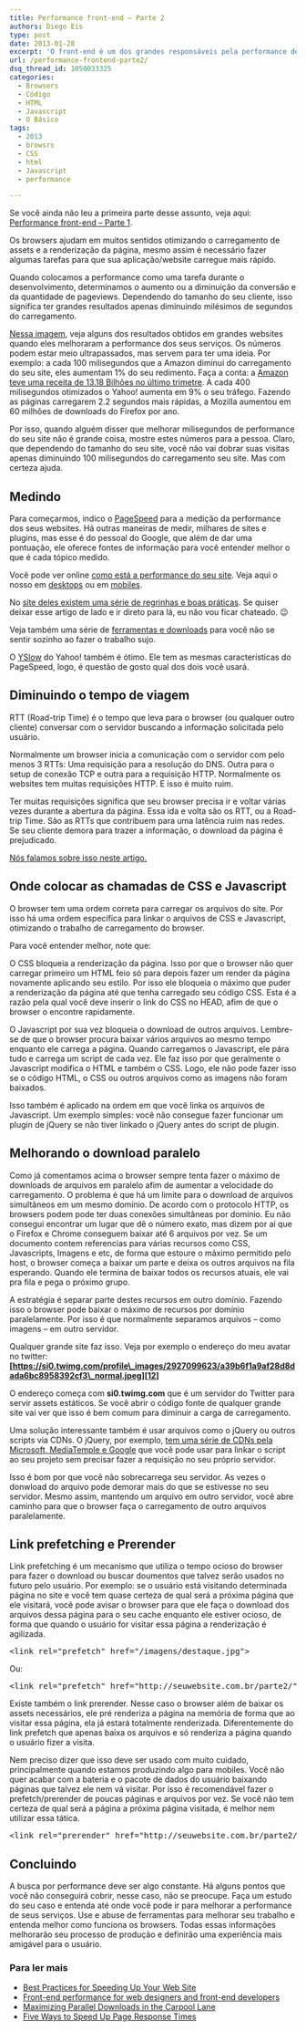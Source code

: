 ```yaml
---
title: Performance front-end – Parte 2
authors: Diego Eis
type: post
date: 2013-01-28
excerpt: 'O front-end é um dos grandes responsáveis pela performance de um website ou serviço online. '
url: /performance-frontend-parte2/
dsq_thread_id: 1050033325
categories:
  - Browsers
  - Código
  - HTML
  - Javascript
  - O Básico
tags:
  - 2013
  - browsrs
  - CSS
  - html
  - Javascript
  - performance

---
```

Se você ainda não leu a primeira parte desse assunto, veja aqui: [Performance front-end &#8211; Parte 1][1].

Os browsers ajudam em muitos sentidos otimizando o carregamento de assets e a renderização da página, mesmo assim é necessário fazer algumas tarefas para que sua aplicação/website carregue mais rápido.

Quando colocamos a performance como uma tarefa durante o desenvolvimento, determinamos o aumento ou a diminuição da conversão e da quantidade de pageviews. Dependendo do tamanho do seu cliente, isso significa ter grandes resultados apenas diminuindo milésimos de segundos do carregamento.

[Nessa imagem][2], veja alguns dos resultados obtidos em grandes websites quando eles melhoraram a performance dos seus serviços. Os números podem estar meio ultrapassados, mas servem para ter uma ideia. Por exemplo: a cada 100 milisegundos que a Amazon diminui do carregamento do seu site, eles aumentam 1% do seu redimento. Faça a conta: a [Amazon teve uma receita de 13.18 Bilhões no último trimetre][3]. A cada 400 milisegundos otimizados o Yahoo! aumenta em 9% o seu tráfego. Fazendo as páginas carregarem 2.2 segundos mais rápidas, a Mozilla aumentou em 60 milhões de downloads do Firefox por ano.
  
Por isso, quando alguém disser que melhorar milisegundos de performance do seu site não é grande coisa, mostre estes números para a pessoa. Claro, que dependendo do tamanho do seu site, você não vai dobrar suas visitas apenas diminuindo 100 milisegundos do carregamento seu site. Mas com certeza ajuda.

## Medindo

Para começarmos, indico o [PageSpeed][4] para a medição da performance dos seus websites. Há outras maneiras de medir, milhares de sites e plugins, mas esse é do pessoal do Google, que além de dar uma pontuação, ele oferece fontes de informação para você entender melhor o que é cada tópico medido.

Você pode ver online [como está a performance do seu site][5]. Veja aqui o nosso em [desktops][6] ou em [mobiles][7].

No [site deles existem uma série de regrinhas e boas práticas][8]. Se quiser deixar esse artigo de lado e ir direto para lá, eu não vou ficar chateado. 😉

Veja também uma série de [ferramentas e downloads][9] para você não se sentir sozinho ao fazer o trabalho sujo.

O [YSlow][10] do Yahoo! também é ótimo. Ele tem as mesmas características do PageSpeed, logo, é questão de gosto qual dos dois você usará.

## Diminuindo o tempo de viagem

RTT (Road-trip Time) é o tempo que leva para o browser (ou qualquer outro cliente) conversar com o servidor buscando a informação solicitada pelo usuário.
  
Normalmente um browser inicia a comunicação com o servidor com pelo menos 3 RTTs: Uma requisição para a resolução do DNS. Outra para o setup de conexão TCP e outra para a requisição HTTP. Normalmente os websites tem muitas requisições HTTP. E isso é muito ruim.  

Ter muitas requisições significa que seu browser precisa ir e voltar várias vezes durante a abertura da página. Essa ida e volta são os RTT, ou a Road-trip Time. São as RTTs que contribuem para uma latência ruim nas redes. Se seu cliente demora para trazer a informação, o download da página é prejudicado.

[Nós falamos sobre isso neste artigo.][11]

## Onde colocar as chamadas de CSS e Javascript

O browser tem uma ordem correta para carregar os arquivos do site. Por isso há uma ordem específica para linkar o arquivos de CSS e Javascript, otimizando o trabalho de carregamento do browser.

Para você entender melhor, note que:
  
O CSS bloqueia a renderização da página. Isso por que o browser não quer carregar primeiro um HTML feio só para depois fazer um render da página novamente aplicando seu estilo. Por isso ele bloqueia o máximo que puder a renderização da página até que tenha carregado seu código CSS. Esta é a razão pela qual você deve inserir o link do CSS no HEAD, afim de que o browser o encontre rapidamente.

O Javascript por sua vez bloqueia o download de outros arquivos. Lembre-se de que o browser procura baixar vários arquivos ao mesmo tempo enquanto ele carrega a página. Quando carregamos o Javascript, ele pára tudo e carrega um script de cada vez. Ele faz isso por que geralmente o Javascript modifica o HTML e também o CSS. Logo, ele não pode fazer isso se o código HTML, o CSS ou outros arquivos como as imagens não foram baixados.
  
Isso também é aplicado na ordem em que você linka os arquivos de Javascript. Um exemplo simples: você não consegue fazer funcionar um plugin de jQuery se não tiver linkado o jQuery antes do script de plugin.

## Melhorando o download paralelo

Como já comentamos acima o browser sempre tenta fazer o máximo de downloads de arquivos em paralelo afim de aumentar a velocidade do carregamento. O problema é que há um limite para o download de arquivos simultâneos em um mesmo domínio. De acordo com o protocolo HTTP, os browsers podem pode ter duas conexões simultâneas por domínio. Eu não consegui encontrar um lugar que dê o número exato, mas dizem por aí que o Firefox e Chrome conseguem baixar até 6 arquivos por vez. Se um documento contem referencias para várias recursos como CSS, Javascripts, Imagens e etc, de forma que estoure o máximo permitido pelo host, o browser começa a baixar um parte e deixa os outros arquivos na fila esperando. Quando ele termina de baixar todos os recursos atuais, ele vai pra fila e pega o próximo grupo.

A estratégia é separar parte destes recursos em outro domínio. Fazendo isso o browser pode baixar o máximo de recursos por domínio paralelamente. Por isso é que normalmente separamos arquivos &#8211; como imagens &#8211; em outro servidor.

Qualquer grande site faz isso. Veja por exemplo o endereço do meu avatar no twitter: **[https://si0.twimg.com/profile\_images/2927099623/a39b6f1a9af28d8dada6bc8958392cf3\_normal.jpeg][12]**

O endereço começa com **si0.twimg.com** que é um servidor do Twitter para servir assets estáticos. Se você abrir o código fonte de qualquer grande site vai ver que isso é bem comum para diminuir a carga de carregamento.

Uma solução interessante também é usar arquivos como o jQuery ou outros scripts via CDNs. O jQuery, por exemplo, [tem uma série de CDNs pela Microsoft, MediaTemple e Google][13] que você pode usar para linkar o script ao seu projeto sem precisar fazer a requisição no seu próprio servidor.
  
Isso é bom por que você não sobrecarrega seu servidor. As vezes o donwload do arquivo pode demorar mais do que se estivesse no seu servidor. Mesmo assim, mantendo um arquivo em outro servidor, você abre caminho para que o browser faça o carregamento de outro arquivos paralelamente.

## Link prefetching e Prerender

Link prefetching é um mecanismo que utiliza o tempo ocioso do browser para fazer o download ou buscar doumentos que talvez serão usados no futuro pelo usuário. Por exemplo: se o usuário está visitando determinada página no site e você tem quase certeza de qual será a próxima página que ele visitará, você pode avisar o browser para que ele faça o download dos arquivos dessa página para o seu cache enquanto ele estiver ocioso, de forma que quando o usuário for visitar essa página a renderização é agilizada.

<pre class="lang-html">&lt;link rel="prefetch" href="/imagens/destaque.jpg"&gt;
</pre>

Ou:

<pre class="lang-html">&lt;link rel="prefetch" href="http://seuwebsite.com.br/parte2/"&gt;
</pre>

Existe também o link prerender. Nesse caso o browser além de baixar os assets necessários, ele pré renderiza a página na memória de forma que ao visitar essa página, ela já estará totalmente renderizada. Diferentemente do link prefetch que apenas baixa os arquivos e só renderiza a página quando o usuário fizer a visita.

Nem preciso dizer que isso deve ser usado com muito cuidado, principalmente quando estamos produzindo algo para mobiles. Você não quer acabar com a bateria e o pacote de dados do usuário baixando páginas que talvez ele nem vá visitar. Por isso é recomendável fazer o prefetch/prerender de poucas páginas e arquivos por vez. Se você não tem certeza de qual será a página a próxima página visitada, é melhor nem utilizar essa tática.

<pre class="lang-html">&lt;link rel="prerender" href="http://seuwebsite.com.br/parte2/"&gt;
</pre>

## Concluindo

A busca por performance deve ser algo constante. Há alguns pontos que você não conseguirá cobrir, nesse caso, não se preocupe. Faça um estudo do seu caso e entenda até onde você pode ir para melhorar a performance de seus serviços. Use e abuse de ferramentas para melhorar seu trabalho e entenda melhor como funciona os browsers. Todas essas informações melhorarão seu processo de produção e definirão uma experiência mais amigável para o usuário.

### Para ler mais

  * [Best Practices for Speeding Up Your Web Site][14]
  * [Front-end performance for web designers and front-end developers][15]
  * [Maximizing Parallel Downloads in the Carpool Lane][16]
  * [Five Ways to Speed Up Page Response Times][17]

 [1]: http://tableless.com.br/performance-frontend-parte1/
 [2]: http://www.strangeloopnetworks.com/assets/images/infographic2.jpg
 [3]: http://computerworld.uol.com.br/negocios/2012/04/27/receita-da-amazon-cresce-34-no-trimestre-e-bate-expectativas/
 [4]: https://developers.google.com/speed/pagespeed/?hl=pt-BR
 [5]: https://developers.google.com/speed/pagespeed/insights
 [6]: https://developers.google.com/speed/pagespeed/insights#url=tableless.com.br&mobile=false
 [7]: https://developers.google.com/speed/pagespeed/insights#url=tableless.com.br&mobile=true
 [8]: https://developers.google.com/speed/docs/best-practices/rules_intro?hl=pt-BR
 [9]: https://developers.google.com/speed/tools?hl=pt-BR
 [10]: http://yslow.org/
 [11]: http://bit.ly/WhiWbW
 [12]: https://si0.twimg.com/profile_images/2927099623/a39b6f1a9af28d8dada6bc8958392cf3_normal.jpeg
 [13]: http://jquery.com/download/
 [14]: http://developer.yahoo.com/performance/rules.html
 [15]: http://csswizardry.com/2013/01/front-end-performance-for-web-designers-and-front-end-developers/
 [16]: http://www.yuiblog.com/blog/2007/04/11/performance-research-part-4/
 [17]: http://sixrevisions.com/web-development/five-ways-to-speed-up-page-response-times/